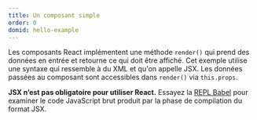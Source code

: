 ```yaml
---
title: Un composant simple
order: 0
domid: hello-example
---
```


Les composants React implémentent une méthode `render()` qui prend des données en entrée et retourne ce qui doit être affiché. Cet exemple utilise une syntaxe qui ressemble à du XML et qu'on appelle JSX. Les données passées au composant sont accessibles dans `render()` via `this.props`.

**JSX n’est pas obligatoire pour utiliser React.** Essayez la [REPL Babel](babel://es5-syntax-example) pour examiner le code JavaScript brut produit par la phase de compilation du format JSX.
